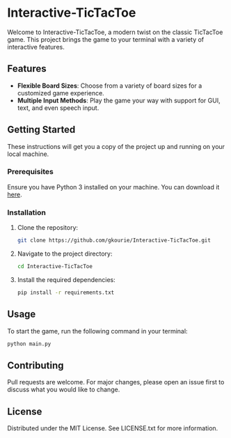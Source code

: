 # Interactive-TicTacToe

Welcome to Interactive-TicTacToe, a modern twist on the classic TicTacToe game. This project brings the game to your terminal with a variety of interactive features.

## Features

- **Flexible Board Sizes**: Choose from a variety of board sizes for a customized game experience.
- **Multiple Input Methods**: Play the game your way with support for GUI, text, and even speech input.

## Getting Started

These instructions will get you a copy of the project up and running on your local machine.

### Prerequisites

Ensure you have Python 3 installed on your machine. You can download it [here](https://www.python.org/downloads/).

### Installation

1. Clone the repository:

    ```bash
    git clone https://github.com/gkourie/Interactive-TicTacToe.git
    ```

2. Navigate to the project directory:

    ```bash
    cd Interactive-TicTacToe
    ```

3. Install the required dependencies:

    ```bash
    pip install -r requirements.txt
    ```

## Usage

To start the game, run the following command in your terminal:

```bash
python main.py
```

## Contributing

Pull requests are welcome. For major changes, please open an issue first to discuss what you would like to change.

## License

Distributed under the MIT License. See LICENSE.txt for more information.
